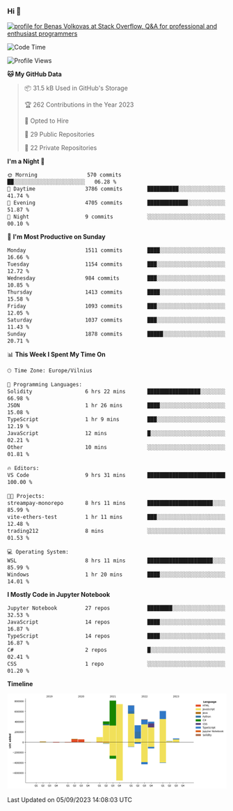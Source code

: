 ### Hi 👋
<a href="https://stackoverflow.com/users/14954249/benas-volkovas"><img src="https://stackoverflow.com/users/flair/14954249.png?theme=dark" width="208" height="58" alt="profile for Benas Volkovas at Stack Overflow, Q&amp;A for professional and enthusiast programmers" title="profile for Benas Volkovas at Stack Overflow, Q&amp;A for professional and enthusiast programmers"></a>

<!--START_SECTION:waka-->
![Code Time](http://img.shields.io/badge/Code%20Time-1%2C559%20hrs%2014%20mins-blue)

![Profile Views](http://img.shields.io/badge/Profile%20Views-0-blue)

**🐱 My GitHub Data** 

> 📦 31.5 kB Used in GitHub's Storage 
 > 
> 🏆 262 Contributions in the Year 2023
 > 
> 💼 Opted to Hire
 > 
> 📜 29 Public Repositories 
 > 
> 🔑 22 Private Repositories 
 > 
**I'm a Night 🦉** 

```text
🌞 Morning                570 commits         ██░░░░░░░░░░░░░░░░░░░░░░░   06.28 % 
🌆 Daytime                3786 commits        ██████████░░░░░░░░░░░░░░░   41.74 % 
🌃 Evening                4705 commits        █████████████░░░░░░░░░░░░   51.87 % 
🌙 Night                  9 commits           ░░░░░░░░░░░░░░░░░░░░░░░░░   00.10 % 
```
📅 **I'm Most Productive on Sunday** 

```text
Monday                   1511 commits        ████░░░░░░░░░░░░░░░░░░░░░   16.66 % 
Tuesday                  1154 commits        ███░░░░░░░░░░░░░░░░░░░░░░   12.72 % 
Wednesday                984 commits         ███░░░░░░░░░░░░░░░░░░░░░░   10.85 % 
Thursday                 1413 commits        ████░░░░░░░░░░░░░░░░░░░░░   15.58 % 
Friday                   1093 commits        ███░░░░░░░░░░░░░░░░░░░░░░   12.05 % 
Saturday                 1037 commits        ███░░░░░░░░░░░░░░░░░░░░░░   11.43 % 
Sunday                   1878 commits        █████░░░░░░░░░░░░░░░░░░░░   20.71 % 
```


📊 **This Week I Spent My Time On** 

```text
🕑︎ Time Zone: Europe/Vilnius

💬 Programming Languages: 
Solidity                 6 hrs 22 mins       █████████████████░░░░░░░░   66.98 % 
JSON                     1 hr 26 mins        ████░░░░░░░░░░░░░░░░░░░░░   15.08 % 
TypeScript               1 hr 9 mins         ███░░░░░░░░░░░░░░░░░░░░░░   12.19 % 
JavaScript               12 mins             █░░░░░░░░░░░░░░░░░░░░░░░░   02.21 % 
Other                    10 mins             ░░░░░░░░░░░░░░░░░░░░░░░░░   01.81 % 

🔥 Editors: 
VS Code                  9 hrs 31 mins       █████████████████████████   100.00 % 

🐱‍💻 Projects: 
streampay-monorepo       8 hrs 11 mins       █████████████████████░░░░   85.99 % 
vite-ethers-test         1 hr 11 mins        ███░░░░░░░░░░░░░░░░░░░░░░   12.48 % 
trading212               8 mins              ░░░░░░░░░░░░░░░░░░░░░░░░░   01.53 % 

💻 Operating System: 
WSL                      8 hrs 11 mins       █████████████████████░░░░   85.99 % 
Windows                  1 hr 20 mins        ████░░░░░░░░░░░░░░░░░░░░░   14.01 % 
```

**I Mostly Code in Jupyter Notebook** 

```text
Jupyter Notebook         27 repos            ████████░░░░░░░░░░░░░░░░░   32.53 % 
JavaScript               14 repos            ████░░░░░░░░░░░░░░░░░░░░░   16.87 % 
TypeScript               14 repos            ████░░░░░░░░░░░░░░░░░░░░░   16.87 % 
C#                       2 repos             █░░░░░░░░░░░░░░░░░░░░░░░░   02.41 % 
CSS                      1 repo              ░░░░░░░░░░░░░░░░░░░░░░░░░   01.20 % 
```



**Timeline**

![Lines of Code chart](https://raw.githubusercontent.com/BenasVolkovas/BenasVolkovas/main/assets/bar_graph.png)


 Last Updated on 05/09/2023 14:08:03 UTC
<!--END_SECTION:waka-->

